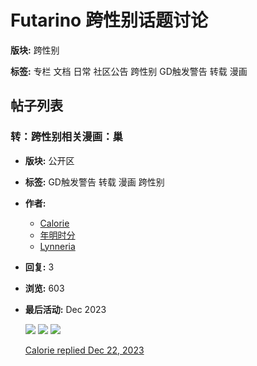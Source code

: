 # Futarino 跨性别话题讨论

**版块:** 跨性别

**标签:** 专栏 文档 日常 社区公告 跨性别 GD触发警告 转载 漫画

## 帖子列表

### 转：跨性别相关漫画：巢

*   **版块:** 公开区
*   **标签:** GD触发警告 转载 漫画 跨性别
*   **作者:**
    *   [Calorie](/u/calorie)
    *   [年明时分](/u/年明时分)
    *   [Lynneria](/u/lynneria)
*   **回复:** 3
*   **浏览:** 603
*   **最后活动:** Dec 2023

    [![](/user_avatar/futarino.online/calorie/24/12435_2.png)](/u/calorie) [![](/user_avatar/futarino.online/年明时分/24/14800_2.png)](/u/年明时分) [![](/user_avatar/futarino.online/lynneria/24/15041_2.png)](/u/lynneria)

    [Calorie replied Dec 22, 2023](/t/%E8%BD%AC%EF%BC%9A%E8%B7%A8%E6%80%A7%E5%88%AB%E7%9B%B8%E5%85%B3%E6%BC%AB%E7%94%BB%EF%BC%9A%E5%B7%A2/2148/4)
